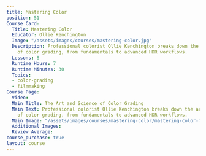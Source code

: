 ```yaml
---
title: Mastering Color
position: 51
Course Card:
  Title: Mastering Color
  Educator: Ollie Kenchington
  Image: "/assets/images/courses/mastering-color.jpg"
  Description: Professional colorist Ollie Kenchington breaks down the art and science
    of color grading, from fundamentals to advanced HDR workflows.
  Lessons: 8
  Runtime Hours: 7
  Runtime Minutes: 30
  Topics:
  - color-grading
  - filmmaking
Course Page:
  Video: 
  Main Title: The Art and Science of Color Grading
  Main Text: Professional colorist Ollie Kenchington breaks down the art and science
    of color grading, from fundamentals to advanced HDR workflows.
  Main Image: "/assets/images/courses/mastering-color/mastering-color-main.jpg"
  Additional Images: 
  Review Average: 
course_purchase: true
layout: course
---
```


